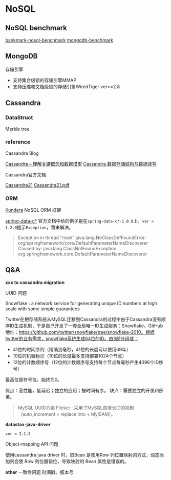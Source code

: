 # NoSQL

## NoSQL benchmark

[bankmark-nosql-benchmark](http://www.bankmark.de/wp-content/uploads/2014/12/bankmark-20141201-WP-NoSQLBenchmark.pdf)
[mongodb-benchmark](http://www.mongodb.com/blog/post/high-performance-benchmarking-mongodb-and-nosql-systems)

## MongoDB

存储引擎

* 支持集合级锁的存储引擎MMAP
* 支持压缩和文档级锁的存储引擎WiredTiger   ver>=2.8


## Cassandra

### DataStruct

Merkle tree

### reference

Cassandra Blog

[Cassandra – 理解关键概念和数据模型](http://my.oschina.net/silentriver/blog/182678)
[Cassandra 数据存储结构与数据读写](http://www.oschina.net/question/12_11855)

Cassandra官方文档

[Cassandra21](http://docs.datastax.com/en/cassandra/2.1/cassandra/gettingStartedCassandraIntro.html)
[Cassandra21.pdf](http://docs.datastax.com/en/cassandra/2.1/pdf/cassandra21.pdf)

### ORM

[Kundera](https://github.com/impetus-opensource/Kundera) NoSQL ORM 框架

[spring-data-c*](http://docs.spring.io/spring-data/cassandra/docs/1.2.0.RELEASE/reference/html/#cassandra.core)
官方文档中给的例子是在`spring-data-c*-1.0.0`上，`ver > 1.2.0`提示`Exception`，暂未解决。
> Exception in thread "main" java.lang.NoClassDefFoundError: org/springframework/core/DefaultParameterNameDiscoverer  
> Caused by: java.lang.ClassNotFoundException: org.springframework.core.DefaultParameterNameDiscoverer

## Q&A

**xxx to cassandra migration**

UUID 问题

Snowflake : a network service for generating unique ID numbers at high scale with some simple guarantees

Twitter在把存储系统从MySQL迁移到Cassandra的过程中由于Cassandra没有顺序ID生成机制，于是自己开发了一套全局唯一ID生成服务：Snowflake。GitHub地址：https://github.com/twitter/snowflake/tree/snowflake-2010。根据twitter的业务需求，snowflake系统生成64位的ID。由3部分组成：

 - 41位的时间序列（精确到毫秒，41位的长度可以使用69年）
 - 10位的机器标识（10位的长度最多支持部署1024个节点）
 - 12位的计数顺序号（12位的计数顺序号支持每个节点每毫秒产生4096个ID序号）

 最高位是符号位，始终为0。

 优点：高性能，低延迟；独立的应用；按时间有序。
 缺点：需要独立的开发和部署。

> MySQL UUID方案 Flicker : 采用了MySQL自增长ID的机制（auto_increment + replace into + MyISAM）。

**datastax-java-driver**  

`ver = 2.1.5`

Object-mapping API 问题

使用cassandra java driver 时，取Bean 是使用Row 列位置映射的方式，动态添加列会使 Row 列位置错位，导致映射的 Bean 属性是错误的。

**other**
一致性问题
时间戳、版本号